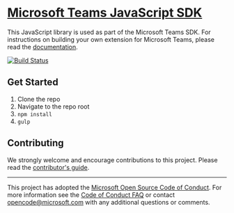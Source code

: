 # [Microsoft Teams JavaScript SDK](https://msdn.microsoft.com/en-us/microsoft-teams/)

This JavaScript library is used as part of the Microsoft Teams SDK. For instructions on building your own extension for Microsoft Teams, please read the [documentation](https://msdn.microsoft.com/en-us/microsoft-teams/).

[![Build Status](https://travis-ci.com/OfficeDev/microsoft-teams-library-js.svg?token=UAYZgdbKQTPSakoAAsBL&branch=master)](https://travis-ci.com/OfficeDev/microsoft-teams-library-js)

## Get Started
1. Clone the repo
2. Navigate to the repo root
3. `npm install`
4. `gulp`

## Contributing
We strongly welcome and encourage contributions to this project. Please read the [contributor's guide](CONTRIBUTING.md).

- - -

This project has adopted the [Microsoft Open Source Code of Conduct](https://opensource.microsoft.com/codeofconduct/). For more information see the [Code of Conduct FAQ](https://opensource.microsoft.com/codeofconduct/faq/) or contact [opencode@microsoft.com](mailto:opencode@microsoft.com) with any additional questions or comments.